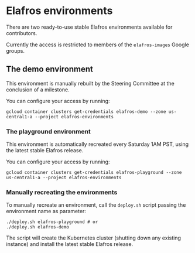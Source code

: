 # Elafros environments

There are two ready-to-use stable Elafros environments available for contributors.

Currently the access is restricted to members of the `elafros-images` Google groups.

## The demo environment

This environment is manually rebuilt by the Steering Committee at the conclusion of a milestone.

You can configure your access by running:

```
gcloud container clusters get-credentials elafros-demo --zone us-central1-a --project elafros-environments
```

### The playground environment

This environment is automatically recreated every Saturday 1AM PST, using the latest stable Elafros release.

You can configure your access by running:

```
gcloud container clusters get-credentials elafros-playground --zone us-central1-a --project elafros-environments
```

### Manually recreating the environments

To manually recreate an environment, call the `deploy.sh` script passing the environment name as parameter:

```
./deploy.sh elafros-playground # or
./deploy.sh elafros-demo
```

The script will create the Kubernetes cluster (shutting down any existing instance) and install the latest stable Elafros release.
